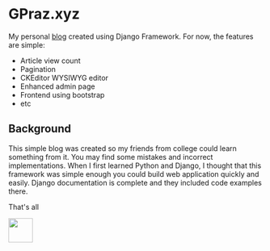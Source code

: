 # GPraz.xyz #

My personal [blog](https://gpraz.xyz) created using Django Framework. For now, the features are simple:

* Article view count
* Pagination
* CKEditor WYSIWYG editor
* Enhanced admin page
* Frontend using bootstrap
* etc

## Background ##

This simple blog was created so my friends from college could learn 
something from it. You may find some mistakes and incorrect 
implementations. When I first learned Python and Django, I thought that 
this framework was simple enough you could build web application quickly 
and easily. Django documentation is complete and they included code 
examples there.

That's all

<img src="https://gpraz.xyz/static/blog/image/gpraz.png" height="48px">
